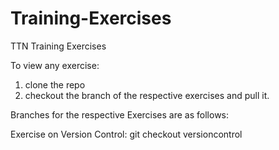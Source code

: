 # Training-Exercises
TTN Training Exercises

To view any exercise: 
1. clone the repo
2. checkout the branch of the respective exercises and pull it.

Branches for the respective Exercises are as follows:

Exercise on Version Control: git checkout versioncontrol
